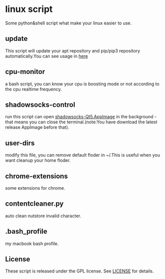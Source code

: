 # linux script
Some python&shell script what make your linux easier to use.

## update
This script will update your apt repository and pip/pip3 repository automatically.You can see usage in [here][1]

## cpu-monitor
a bash script, you can know your cpu is boosting mode or not according to the cpu realtime frequency.

## shadowsocks-control
run this script can open [shadowsocks-Qt5.AppImage][2] in the background - that means you can close the terminal.(note:You have download the latest release AppImage before that).

## user-dirs
modify this file, you can remove default floder in ~/.This is useful when you want cleanup your home floder.

## chrome-extensions
some extensions for chrome.

## contentcleaner.py
auto clean nutstore invalid character.

## .bash_profile
my macbook bash profile.

## License
These script is released under the GPL license. See [LICENSE][3] for details.

[1]:https://github.com/JokerShao/linuxscript/blob/master/update/README.md
[2]:https://github.com/shadowsocks/shadowsocks-qt5
[3]:https://github.com/JokerShao/linuxscript/blob/master/LICENSE


